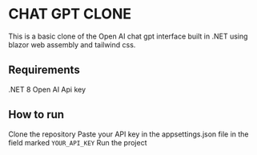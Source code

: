 # CHAT GPT CLONE
This is a basic clone of the Open AI chat gpt interface built in .NET using blazor web assembly and tailwind css.

## Requirements
.NET 8 
Open AI Api key

## How to run
Clone the repository
Paste your API key in the appsettings.json file in the field marked `YOUR_API_KEY`
Run the project 
